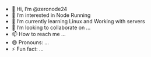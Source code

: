 - 👋 Hi, I’m @zeronode24
- 👀 I’m interested in Node Running
- 🌱 I’m currently learning Linux and Working with servers
- 💞️ I’m looking to collaborate on ...
- 📫 How to reach me ...
- 😄 Pronouns: ...
- ⚡ Fun fact: ...

<!---
zeronode24/zeronode24 is a ✨ special ✨ repository because its `README.md` (this file) appears on your GitHub profile.
You can click the Preview link to take a look at your changes.
--->
